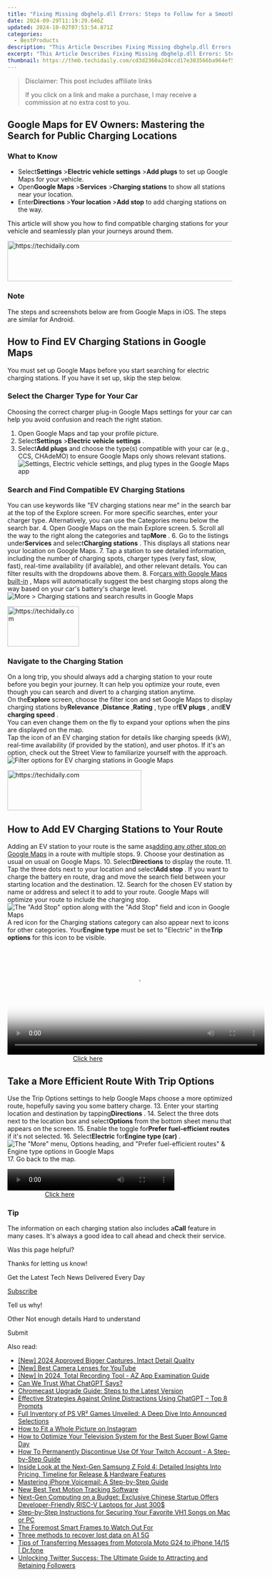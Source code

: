```yaml
---
title: "Fixing Missing dbghelp.dll Errors: Steps to Follow for a Smooth System Operation"
date: 2024-09-29T11:19:29.646Z
updated: 2024-10-02T07:53:54.871Z
categories:
  - BestProducts
description: "This Article Describes Fixing Missing dbghelp.dll Errors: Steps to Follow for a Smooth System Operation"
excerpt: "This Article Describes Fixing Missing dbghelp.dll Errors: Steps to Follow for a Smooth System Operation"
thumbnail: https://thmb.techidaily.com/cd3d2360a2d4ccd17e303566ba964ef54de4b2742b9a5d3bf951667fe61ff2f5.jpg
---
```


>  Disclaimer: This post includes affiliate links
>
>  If you click on a link and make a purchase, I may receive a commission at no extra cost to you.
>

## Google Maps for EV Owners: Mastering the Search for Public Charging Locations
### What to Know

* Select**Settings** \>**Electric vehicle settings** \>**Add plugs** to set up Google Maps for your vehicle.
* Open**Google Maps** \>**Services** \>**Charging stations** to show all stations near your location.
* Enter**Directions** \>**Your location** \>**Add stop** to add charging stations on the way.

 This article will show you how to find compatible charging stations for your vehicle and seamlessly plan your journeys around them.

<!-- affiliate ads begin -->
<a href="https://appsumo.8odi.net/c/5597632/2137395/7443" target="_top" id="2137395">
  <img src="//a.impactradius-go.com/display-ad/7443-2137395" border="0" alt="https://techidaily.com" width="728" height="90"/>
</a>
<img height="0" width="0" src="https://appsumo.8odi.net/i/5597632/2137395/7443" style="position:absolute;visibility:hidden;" border="0" />
<!-- affiliate ads end -->

### Note

 The steps and screenshots below are from Google Maps in iOS. The steps are similar for Android.

## How to Find EV Charging Stations in Google Maps

 You must set up Google Maps before you start searching for electric charging stations. If you have it set up, skip the step below.

### Select the Charger Type for Your Car

 Choosing the correct charger plug-in Google Maps settings for your car can help you avoid confusion and reach the right station.

1. Open Google Maps and tap your profile picture.
2. Select**Settings** \>**Electric vehicle settings** .
3. Select**Add plugs** and choose the type(s) compatible with your car (e.g., CCS, CHAdeMO) to ensure Google Maps only shows relevant stations.  
![Settings, Electric vehicle settings, and plug types in the Google Maps app](https://www.lifewire.com/thmb/wMpdBksqOMkGz-2SiabokHxq8DA=/1500x0/filters:no_upscale():max_bytes(150000):strip_icc():format(webp)/Google-Maps-EV-setup-plugs-d2076a4c269b46cba08e894002ab9456.jpg)  

### Search and Find Compatible EV Charging Stations

 You can use keywords like "EV charging stations near me" in the search bar at the top of the Explore screen. For more specific searches, enter your charger type. Alternatively, you can use the Categories menu below the search bar.
4. Open Google Maps on the main Explore screen.
5. Scroll all the way to the right along the categories and tap**More** .
6. Go to the listings under**Services** and select**Charging stations** . This displays all stations near your location on Google Maps.
7. Tap a station to see detailed information, including the number of charging spots, charger types (very fast, slow, fast), real-time availability (if available), and other relevant details. You can filter results with the dropdowns above them.
8. For[cars with Google Maps built-in](https://www.lifewire.com/how-to-add-google-maps-to-carplay-4766807) , Maps will automatically suggest the best charging stops along the way based on your car's battery's charge level.  
![More > Charging stations and search results in Google Maps](https://www.lifewire.com/thmb/IG4VxN8sPiw_vbAU-h1cNAR1pv8=/1500x0/filters:no_upscale():max_bytes(150000):strip_icc():format(webp)/Charging-Stations-in-Google-Maps-da9289494ce3410bbe4c7fa74f4bdaa1.jpg)  

<!-- affiliate ads begin -->
<a href="https://aligracehair.sjv.io/c/5597632/2135366/19272" target="_top" id="2135366">
  <img src="//a.impactradius-go.com/display-ad/19272-2135366" border="0" alt="https://techidaily.com" width="160" height="90"/>
</a>
<img height="0" width="0" src="https://aligracehair.sjv.io/i/5597632/2135366/19272" style="position:absolute;visibility:hidden;" border="0" />
<!-- affiliate ads end -->

### Navigate to the Charging Station

 On a long trip, you should always add a charging station to your route before you begin your journey. It can help you optimize your route, even though you can search and divert to a charging station anytime.  
 On the**Explore** screen, choose the filter icon and set Google Maps to display charging stations by**Relevance** ,**Distance** ,**Rating** , type of**EV plugs** , and**EV charging speed** .  
 You can even change them on the fly to expand your options when the pins are displayed on the map.  
 Tap the icon of an EV charging station for details like charging speeds (kW), real-time availability (if provided by the station), and user photos. If it's an option, check out the Street View to familiarize yourself with the approach.  
![Filter options for EV charging stations in Google Maps](https://www.lifewire.com/thmb/kIqr0_Zyzxw2aMpRgZyvq_WcKpk=/1500x0/filters:no_upscale():max_bytes(150000):strip_icc():format(webp)/EV-station-filters-9c5b18a3975d4359a6e533d1ba96624a.jpg)  

<!-- affiliate ads begin -->
<a href="https://aligracehair.sjv.io/c/5597632/1918698/19272" target="_top" id="1918698">
  <img src="//a.impactradius-go.com/display-ad/19272-1918698" border="0" alt="https://techidaily.com" width="300" height="90"/>
</a>
<img height="0" width="0" src="https://aligracehair.sjv.io/i/5597632/1918698/19272" style="position:absolute;visibility:hidden;" border="0" />
<!-- affiliate ads end -->

## How to Add EV Charging Stations to Your Route

 Adding an EV station to your route is the same as[adding any other stop on Google Maps](https://www.lifewire.com/add-stops-on-google-maps-5197837) in a route with multiple stops.
9. Choose your destination as usual on usual on Google Maps.
10. Select**Directions** to display the route.
11. Tap the three dots next to your location and select**Add stop** . If you want to charge the battery en route, drag and move the search field between your starting location and the destination.
12. Search for the chosen EV station by name or address and select it to add to your route. Google Maps will optimize your route to include the charging stop.  
![The "Add Stop" option along with the "Add Stop" field and icon in Google Maps](https://www.lifewire.com/thmb/iwL3JclIX4F7Gouw7HVNJoXAI9c=/1500x0/filters:no_upscale():max_bytes(150000):strip_icc():format(webp)/Add-Stop-EV-station-Google-Maps-c3f67642de1e4b73bc2b413b97be8b2c.jpg)  
 A red icon for the Charging stations category can also appear next to icons for other categories. Your**Engine type** must be set to "Electric" in the**Trip options** for this icon to be visible.  

<!-- affiliate ads begin -->
<span id="1993645">
					<video width="576" height="240" style="cursor:pointer"
           poster="//a.impactradius-go.com/display-clicktoplayimage/1993645.png"
           onclick="if(!this.playClicked){this.play();this.setAttribute('controls',true);this.playClicked=true;}">
	   <source src="//a.impactradius-go.com/display-ad/22993-1993645">
	   <img src="//a.impactradius-go.com/display-clicktoplayimage/1993645.png" style="border: none; height: 100%; width: 100%; object-fit: contain">
	</video>
	<div style="width:360px;text-align:center"><a href="javascript:window.open(decodeURIComponent('https%3A%2F%2Fhomestyler.sjv.io%2Fc%2F5597632%2F1993645%2F22993'), '_blank');void(0);">Click here</a></div>
</span>
<img height="0" width="0" src="https://imp.pxf.io/i/5597632/1993645/22993" style="position:absolute;visibility:hidden;" border="0" />
<!-- affiliate ads end -->

## Take a More Efficient Route With Trip Options

 Use the Trip Options settings to help Google Maps choose a more optimized route, hopefully saving you some battery charge.
13. Enter your starting location and destination by tapping**Directions** .
14. Select the three dots next to the location box and select**Options** from the bottom sheet menu that appears on the screen.
15. Enable the toggle for**Prefer fuel-efficient routes** if it's not selected.
16. Select**Electric** for**Engine type (car)** .  
![The "More" menu, Options heading, and "Prefer fuel-efficient routes" & Engine type options in Google Maps](https://www.lifewire.com/thmb/rQO9h7LEvVKQtN8Ic6b5xiJa1-Y=/1500x0/filters:no_upscale():max_bytes(150000):strip_icc():format(webp)/Efficient-route-options-Google-Maps-627d7d46908d4c65964001452e23f23f.jpg)
17. Go back to the map.

<!-- affiliate ads begin -->
<span id="1936838">
					<video width="374" height="48" style="cursor:pointer"
           poster="//a.impactradius-go.com/display-clicktoplayimage/1936838.png"
           onclick="if(!this.playClicked){this.play();this.setAttribute('controls',true);this.playClicked=true;}">
	   <source src="//a.impactradius-go.com/display-ad/18409-1936838">
	   <img src="//a.impactradius-go.com/display-clicktoplayimage/1936838.png" style="border: none; height: 100%; width: 100%; object-fit: contain">
	</video>
	<div style="width:234px;text-align:center"><a href="javascript:window.open(decodeURIComponent('https%3A%2F%2Fcoinrule.sjv.io%2Fc%2F5597632%2F1936838%2F18409'), '_blank');void(0);">Click here</a></div>
</span>
<img height="0" width="0" src="https://imp.pxf.io/i/5597632/1936838/18409" style="position:absolute;visibility:hidden;" border="0" />
<!-- affiliate ads end -->

### Tip

 The information on each charging station also includes a**Call** feature in many cases. It's always a good idea to call ahead and check their service.

Was this page helpful?

Thanks for letting us know!

 Get the Latest Tech News Delivered Every Day

[Subscribe](https://www.lifewire.com/#)

Tell us why!

 Other  Not enough details  Hard to understand

 Submit

<ins class="adsbygoogle"
     style="display:block"
     data-ad-format="autorelaxed"
     data-ad-client="ca-pub-7571918770474297"
     data-ad-slot="1223367746"></ins>

<ins class="adsbygoogle"
     style="display:block"
     data-ad-client="ca-pub-7571918770474297"
     data-ad-slot="8358498916"
     data-ad-format="auto"
     data-full-width-responsive="true"></ins>

<span class="atpl-alsoreadstyle">Also read:</span>
<div><ul>
<li><a href="https://article-helps.techidaily.com/new-2024-approved-bigger-captures-intact-detail-quality/"><u>[New] 2024 Approved Bigger Captures, Intact Detail Quality</u></a></li>
<li><a href="https://youtube-webster.techidaily.com/est-camera-lenses-for-youtube/"><u>[New] Best Camera Lenses for YouTube</u></a></li>
<li><a href="https://screen-sharing-recording.techidaily.com/new-in-2024-total-recording-tool-az-app-examination-guide/"><u>[New] In 2024, Total Recording Tool - AZ App Examination Guide</u></a></li>
<li><a href="https://tech-savvy.techidaily.com/can-we-trust-what-chatgpt-says/"><u>Can We Trust What ChatGPT Says?</u></a></li>
<li><a href="https://techno-recovery.techidaily.com/chromecast-upgrade-guide-steps-to-the-latest-version/"><u>Chromecast Upgrade Guide: Steps to the Latest Version</u></a></li>
<li><a href="https://tech-revival.techidaily.com/effective-strategies-against-online-distractions-using-chatgpt-top-8-prompts/"><u>Effective Strategies Against Online Distractions Using ChatGPT – Top 8 Prompts</u></a></li>
<li><a href="https://techno-recovery.techidaily.com/full-inventory-of-ps-vr-games-unveiled-a-deep-dive-into-announced-selections/"><u>Full Inventory of PS VR² Games Unveiled: A Deep Dive Into Announced Selections</u></a></li>
<li><a href="https://techno-recovery.techidaily.com/how-to-fit-a-whole-picture-on-instagram/"><u>How to Fit a Whole Picture on Instagram</u></a></li>
<li><a href="https://techno-recovery.techidaily.com/how-to-optimize-your-television-system-for-the-best-super-bowl-game-day/"><u>How to Optimize Your Television System for the Best Super Bowl Game Day</u></a></li>
<li><a href="https://techno-recovery.techidaily.com/how-to-permanently-discontinue-use-of-your-twitch-account-a-step-by-step-guide/"><u>How To Permanently Discontinue Use Of Your Twitch Account - A Step-by-Step Guide</u></a></li>
<li><a href="https://techno-recovery.techidaily.com/inside-look-at-the-next-gen-samsung-z-fold-4-detailed-insights-into-pricing-timeline-for-release-and-hardware-features/"><u>Inside Look at the Next-Gen Samsung Z Fold 4: Detailed Insights Into Pricing, Timeline for Release & Hardware Features</u></a></li>
<li><a href="https://techno-recovery.techidaily.com/mastering-iphone-voicemail-a-step-by-step-guide/"><u>Mastering iPhone Voicemail: A Step-by-Step Guide</u></a></li>
<li><a href="https://ai-vdieo-software.techidaily.com/new-best-text-motion-tracking-software/"><u>New Best Text Motion Tracking Software</u></a></li>
<li><a href="https://hardware-help.techidaily.com/next-gen-computing-on-a-budget-exclusive-chinese-startup-offers-developer-friendly-risc-v-laptops-for-just-300/"><u>Next-Gen Computing on a Budget: Exclusive Chinese Startup Offers Developer-Friendly RISC-V Laptops for Just 300$</u></a></li>
<li><a href="https://discover-cheats.techidaily.com/step-by-step-instructions-for-securing-your-favorite-vh1-songs-on-mac-or-pc/"><u>Step-by-Step Instructions for Securing Your Favorite VH1 Songs on Mac or PC</u></a></li>
<li><a href="https://techno-recovery.techidaily.com/the-foremost-smart-frames-to-watch-out-for/"><u>The Foremost Smart Frames to Watch Out For</u></a></li>
<li><a href="https://techidaily.com/three-methods-to-recover-lost-data-on-a1-5g-by-fonelab-android-recover-data/"><u>Three methods to recover lost data on A1 5G</u></a></li>
<li><a href="https://android-transfer.techidaily.com/tips-of-transferring-messages-from-motorola-moto-g24-to-iphone-1415-drfone-by-drfone-transfer-from-android-transfer-from-android/"><u>Tips of Transferring Messages from Motorola Moto G24 to iPhone 14/15 | Dr.fone</u></a></li>
<li><a href="https://techno-recovery.techidaily.com/unlocking-twitter-success-the-ultimate-guide-to-attracting-and-retaining-followers/"><u>Unlocking Twitter Success: The Ultimate Guide to Attracting and Retaining Followers</u></a></li>
</ul></div>

